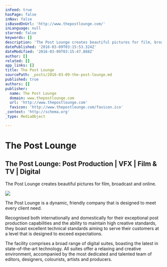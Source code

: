 ```yaml
---
inFeed: true
hasPage: false
inNav: false
isBasedOnUrl: 'http://www.thepostlounge.com/'
inLanguage: null
starred: false
keywords: []
description: 'The Post Lounge creates beautiful pictures for film, broadcast and online.'
datePublished: '2016-03-09T03:15:53.324Z'
dateModified: '2016-03-09T03:15:47.888Z'
author: []
related: []
app_links: []
title: The Post Lounge
sourcePath: _posts/2016-03-09-the-post-lounge.md
published: true
authors: []
publisher:
  name: The Post Lounge
  domain: www.thepostlounge.com
  url: 'http://www.thepostlounge.com'
  favicon: 'http://www.thepostlounge.com/favicon.ico'
_context: 'http://schema.org'
_type: MediaObject

---
```

# The Post Lounge

<article style=""><h1>The Post Lounge: Post Production | VFX | Film &amp; TV | Digital</h1><p>The Post Lounge creates beautiful pictures for film, broadcast and online.</p><img src="https://s3-us-west-2.amazonaws.com/the-grid-img/p/3761c3245672bbff188b418e1d8bb1570e078a7c.jpg" /></article>

The Post Lounge is a dynamic, friendly company that is designed to meet every client need.

Recognised both internationally and domestically for their exceptional post production capabilities and the ability to maintain high creative standards, they boast excellent technical standards aiming to serve their customers at a level that is designed to exceed expectations.

The facility comprises a broad range of digital suites, boasting the latest in state-of-the-art technology. All suites offer a relaxing and creative environment, accompanied by the most dedicated and talented team of editors, designers, colourists, artists and producers.